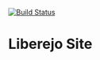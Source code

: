 [![Build Status](https://travis-ci.com/liberejo/liberejo-site.svg?branch=master)](https://travis-ci.com/liberejo/liberejo-site)

# Liberejo Site
